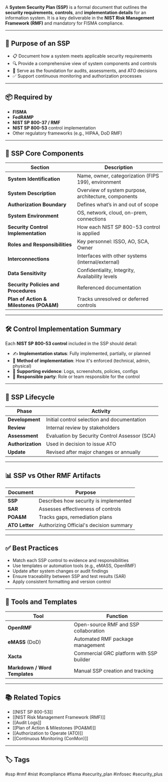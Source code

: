 A **System Security Plan (SSP)** is a formal document that outlines the **security requirements**, **controls**, and **implementation details** for an information system. It is a key deliverable in the **NIST Risk Management Framework (RMF)** and mandatory for FISMA compliance.

---

## 🎯 Purpose of an SSP

- 📋 Document how a system meets applicable security requirements
- 🔍 Provide a comprehensive view of system components and controls
- 🧩 Serve as the foundation for audits, assessments, and ATO decisions
- ✅ Support continuous monitoring and authorization processes

---

## 📦 Required by

- **FISMA**
- **FedRAMP**
- **NIST SP 800-37 / RMF**
- **NIST SP 800-53** control implementation
- Other regulatory frameworks (e.g., HIPAA, DoD RMF)

---

## 🧱 SSP Core Components

| Section                      | Description                                                  |
|------------------------------|--------------------------------------------------------------|
| **System Identification**     | Name, owner, categorization (FIPS 199), environment           |
| **System Description**        | Overview of system purpose, architecture, components         |
| **Authorization Boundary**    | Defines what’s in and out of scope                           |
| **System Environment**        | OS, network, cloud, on-prem, connections                     |
| **Security Control Implementation** | How each NIST SP 800-53 control is applied          |
| **Roles and Responsibilities**| Key personnel: ISSO, AO, SCA, Owner                         |
| **Interconnections**          | Interfaces with other systems (internal/external)            |
| **Data Sensitivity**          | Confidentiality, Integrity, Availability levels              |
| **Security Policies and Procedures** | Referenced documentation                              |
| **Plan of Action & Milestones (POA&M)** | Tracks unresolved or deferred controls             |

---

## 🛠 Control Implementation Summary

Each **NIST SP 800-53 control** included in the SSP should detail:

- ✍️ **Implementation status**: Fully implemented, partially, or planned
- 🧰 **Method of implementation**: How it's enforced (technical, admin, physical)
- 📎 **Supporting evidence**: Logs, screenshots, policies, configs
- 📆 **Responsible party**: Role or team responsible for the control

---

## 🔁 SSP Lifecycle

| Phase           | Activity                                |
|-----------------|------------------------------------------|
| **Development**  | Initial control selection and documentation |
| **Review**       | Internal review by stakeholders            |
| **Assessment**   | Evaluation by Security Control Assessor (SCA)|
| **Authorization**| Used in decision to issue ATO               |
| **Update**       | Revised after major changes or annually     |

---

## 📊 SSP vs Other RMF Artifacts

| Document     | Purpose                                |
|--------------|-----------------------------------------|
| **SSP**       | Describes how security is implemented   |
| **SAR**       | Assesses effectiveness of controls      |
| **POA&M**     | Tracks gaps, remediation plans          |
| **ATO Letter**| Authorizing Official's decision summary |

---

## ✅ Best Practices

- Match each SSP control to evidence and responsibilities
- Use templates or automation tools (e.g., eMASS, OpenRMF)
- Update after system changes or audit findings
- Ensure traceability between SSP and test results (SAR)
- Apply consistent formatting and version control

---

## 🧰 Tools and Templates

| Tool              | Function                                  |
|-------------------|-------------------------------------------|
| **OpenRMF**       | Open-source RMF and SSP collaboration     |
| **eMASS** (DoD)   | Automated RMF package management          |
| **Xacta**         | Commercial GRC platform with SSP builder  |
| **Markdown / Word Templates** | Manual SSP creation and tracking    |

---

## 📚 Related Topics

- [[NIST SP 800-53]]
- [[NIST Risk Management Framework (RMF)]]
- [[Audit Logs]]
- [[Plan of Action & Milestones (POA&M)]]
- [[Authorization to Operate (ATO)]]
- [[Continuous Monitoring (ConMon)]]

---

## 🏷 Tags

#ssp #rmf #nist #compliance #fisma #security_plan #infosec #security_plus
